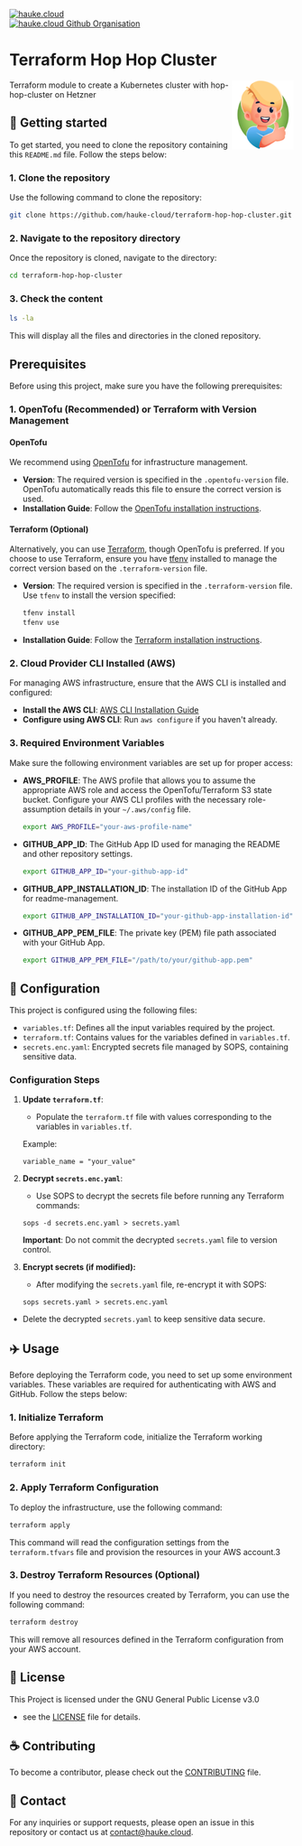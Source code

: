 

<a href="https://hauke.cloud" target="_blank"><img src="https://img.shields.io/badge/home-hauke.cloud-brightgreen" alt="hauke.cloud" style="display: block;" /></a>
<a href="https://github.com/hauke-cloud" target="_blank"><img src="https://img.shields.io/badge/github-hauke.cloud-blue" alt="hauke.cloud Github Organisation" style="display: block;" /></a>


# Terraform Hop Hop Cluster


<img src="https://raw.githubusercontent.com/hauke-cloud/.github/main/resources/img/organisation-logo-small.png" alt="hauke.cloud logo" width="109" height="123" align="right">


Terraform module to create a Kubernetes cluster with hop-hop-cluster on Hetzner




## 🚀 Getting started
To get started, you need to clone the repository containing this `README.md` file. Follow the steps below:

### 1. Clone the repository

Use the following command to clone the repository:

```bash
git clone https://github.com/hauke-cloud/terraform-hop-hop-cluster.git
```

### 2. Navigate to the repository directory

Once the repository is cloned, navigate to the directory:

```bash
cd terraform-hop-hop-cluster
```

### 3. Check the content

```bash
ls -la
```

This will display all the files and directories in the cloned repository.

## Prerequisites

Before using this project, make sure you have the following prerequisites:

### 1. OpenTofu (Recommended) or Terraform with Version Management

#### OpenTofu
We recommend using [OpenTofu](https://opentofu.org) for infrastructure management.

- **Version**: The required version is specified in the `.opentofu-version` file. OpenTofu automatically reads this file to ensure the correct version is used.
- **Installation Guide**: Follow the [OpenTofu installation instructions](https://opentofu.org/docs/getting-started/install.html).

#### Terraform (Optional)
Alternatively, you can use [Terraform](https://www.terraform.io/), though OpenTofu is preferred. If you choose to use Terraform, ensure you have [tfenv](https://github.com/tfutils/tfenv) installed to manage the correct version based on the `.terraform-version` file.

- **Version**: The required version is specified in the `.terraform-version` file. Use `tfenv` to install the version specified:
    ```bash
    tfenv install
    tfenv use
    ```
- **Installation Guide**: Follow the [Terraform installation instructions](https://learn.hashicorp.com/tutorials/terraform/install-cli).

### 2. Cloud Provider CLI Installed (AWS)

For managing AWS infrastructure, ensure that the AWS CLI is installed and configured:

- **Install the AWS CLI**: [AWS CLI Installation Guide](https://aws.amazon.com/cli/)
- **Configure using AWS CLI**: Run `aws configure` if you haven't already.

### 3. Required Environment Variables

Make sure the following environment variables are set up for proper access:

- **AWS_PROFILE**: The AWS profile that allows you to assume the appropriate AWS role and access the OpenTofu/Terraform S3 state bucket. Configure your AWS CLI profiles with the necessary role-assumption details in your `~/.aws/config` file.

    ```bash
    export AWS_PROFILE="your-aws-profile-name"
    ```

- **GITHUB_APP_ID**: The GitHub App ID used for managing the README and other repository settings.

    ```bash
    export GITHUB_APP_ID="your-github-app-id"
    ```

- **GITHUB_APP_INSTALLATION_ID**: The installation ID of the GitHub App for readme-management.

    ```bash
    export GITHUB_APP_INSTALLATION_ID="your-github-app-installation-id"
    ```

- **GITHUB_APP_PEM_FILE**: The private key (PEM) file path associated with your GitHub App.

    ```bash
    export GITHUB_APP_PEM_FILE="/path/to/your/github-app.pem"
    ```



## :wrench: Configuration
This project is configured using the following files:

- `variables.tf`: Defines all the input variables required by the project.
- `terraform.tf`: Contains values for the variables defined in `variables.tf`.
- `secrets.enc.yaml`: Encrypted secrets file managed by SOPS, containing sensitive data.

### Configuration Steps

1. **Update `terraform.tf`**:
   - Populate the `terraform.tf` file with values corresponding to the variables in `variables.tf`.

   Example:
   ```hcl
   variable_name = "your_value"
   ```
2. **Decrypt `secrets.enc.yaml`**:

   - Use SOPS to decrypt the secrets file before running any Terraform commands:

   ```shell
   sops -d secrets.enc.yaml > secrets.yaml
   ```

   **Important**: Do not commit the decrypted `secrets.yaml` file to version control.

3. **Encrypt secrets (if modified):**
   - After modifying the `secrets.yaml` file, re-encrypt it with SOPS:

   ```shell
   sops secrets.yaml > secrets.enc.yaml
   ```

  - Delete the decrypted `secrets.yaml` to keep sensitive data secure.



## :airplane: Usage
Before deploying the Terraform code, you need to set up some environment
variables. These variables are required for authenticating with AWS
and GitHub. Follow the steps below:

### 1. Initialize Terraform

Before applying the Terraform code, initialize the Terraform working directory:

```bash
terraform init
```

### 2. Apply Terraform Configuration

To deploy the infrastructure, use the following command:

```bash
terraform apply
```

This command will read the configuration settings from the `terraform.tfvars`
file and provision the resources in your AWS account.3

### 3. Destroy Terraform Resources (Optional)

If you need to destroy the resources created by Terraform, you can use the following command:

```bash
terraform destroy
```

This will remove all resources defined in the Terraform configuration from your AWS account.



## 📄 License

This Project is licensed under the GNU General Public License v3.0

- see the [LICENSE](LICENSE) file for details.


## :coffee: Contributing

To become a contributor, please check out the [CONTRIBUTING](CONTRIBUTING.md) file.


## :email: Contact

For any inquiries or support requests, please open an issue in this
repository or contact us at [contact@hauke.cloud](mailto:contact@hauke.cloud).

